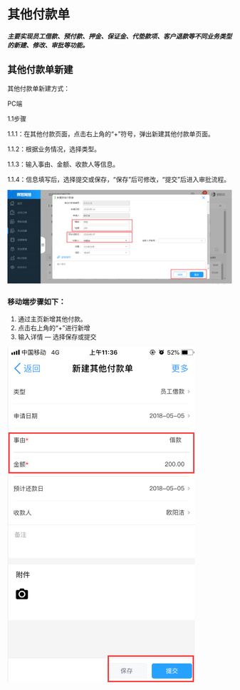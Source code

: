 # 其他付款单

##### 主要实现员工借款、预付款、押金、保证金、代垫款项、客户退款等不同业务类型的新建、修改、审批等功能。

## 其他付款单新建

其他付款单新建方式：

PC端

1.1步骤

1.1.1：在其他付款页面，点击右上角的“+”符号，弹出新建其他付款单页面。

1.1.2：根据业务情况，选择类型。

1.1.3：输入事由、金额、收款人等信息。

1.1.4：信息填写后，选择提交或保存，“保存”后可修改，“提交”后进入审批流程。

![](/assets/啛啛喳喳.png)

### 移动端步骤如下：

1. 通过主页新增其他付款。
2. 点击右上角的“+”进行新增
3. 输入详情  —  选择保存或提交

![](/assets/2.png)

